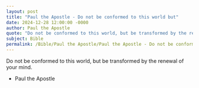 ```yaml
---
layout: post
title: "Paul the Apostle - Do not be conformed to this world but"
date: 2024-12-28 12:00:00 -0000
author: Paul the Apostle
quote: "Do not be conformed to this world, but be transformed by the renewal of your mind."
subject: Bible
permalink: /Bible/Paul the Apostle/Paul the Apostle - Do not be conformed to this world but
---
```


Do not be conformed to this world, but be transformed by the renewal of your mind.

- Paul the Apostle
